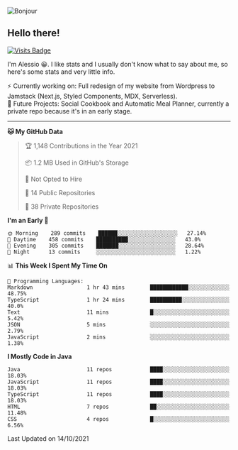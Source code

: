 ![Bonjour](https://i.redd.it/ayih4qogh2a51.png)

## Hello there!
[![Visits Badge](https://badges.pufler.dev/visits/PandaSekh/PandaSekh)](https://alessiofranceschi.me)

I'm Alessio 😀. I like stats and I usually don't know what to say about me, so here's some stats and very little info.

⚡ Currently working on: Full redesign of my website from Wordpress to Jamstack (Next.js, Styled Components, MDX, Serverless).  
🤔 Future Projects: Social Cookbook and Automatic Meal Planner, currently a private repo because it's in an early stage.

---

<!--START_SECTION:waka-->
**🐱 My GitHub Data** 

> 🏆 1,148 Contributions in the Year 2021
 > 
> 📦 1.2 MB Used in GitHub's Storage 
 > 
> 🚫 Not Opted to Hire
 > 
> 📜 14 Public Repositories 
 > 
> 🔑 38 Private Repositories  
 > 
**I'm an Early 🐤** 

```text
🌞 Morning    289 commits    ██████░░░░░░░░░░░░░░░░░░░   27.14% 
🌆 Daytime    458 commits    ██████████░░░░░░░░░░░░░░░   43.0% 
🌃 Evening    305 commits    ███████░░░░░░░░░░░░░░░░░░   28.64% 
🌙 Night      13 commits     ░░░░░░░░░░░░░░░░░░░░░░░░░   1.22%

```


📊 **This Week I Spent My Time On** 

```text
💬 Programming Languages: 
Markdown                 1 hr 43 mins        ████████████░░░░░░░░░░░░░   48.75% 
TypeScript               1 hr 24 mins        ██████████░░░░░░░░░░░░░░░   40.0% 
Text                     11 mins             █░░░░░░░░░░░░░░░░░░░░░░░░   5.42% 
JSON                     5 mins              ░░░░░░░░░░░░░░░░░░░░░░░░░   2.79% 
JavaScript               2 mins              ░░░░░░░░░░░░░░░░░░░░░░░░░   1.38%

```

**I Mostly Code in Java** 

```text
Java                     11 repos            ████░░░░░░░░░░░░░░░░░░░░░   18.03% 
JavaScript               11 repos            ████░░░░░░░░░░░░░░░░░░░░░   18.03% 
TypeScript               11 repos            ████░░░░░░░░░░░░░░░░░░░░░   18.03% 
HTML                     7 repos             ██░░░░░░░░░░░░░░░░░░░░░░░   11.48% 
CSS                      4 repos             █░░░░░░░░░░░░░░░░░░░░░░░░   6.56%

```



 Last Updated on 14/10/2021
<!--END_SECTION:waka-->
